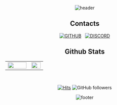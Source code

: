 
<!--![header](https://capsule-render.vercel.app/api?type=slice&color=4DA8D5&fontColor=FBFAFA&height=180&section=header&text=%20OtterBK%20&animation=scaleIn&fontSize=80&fontAlign=50&fontAlignY=50)-->

<div align=center>

![header](https://capsule-render.vercel.app/api?type=slice&color=4DA8D5&fontColor=FBFAFA&height=130&section=header&text=%20OtterBK%20&animation=scaleIn&fontSize=80&fontAlign=50&fontAlignY=50)


## Contacts

[![GITHUB](http://img.shields.io/badge/-GitHub-black?style=for-the-badge&logo=github&link=https://github.com/OtterBK/)](https://github.com/OtterBK)&nbsp;&nbsp;&nbsp;[![DISCORD](http://img.shields.io/badge/-Discord-gray?style=for-the-badge&logo=discord&link=https://github.com/OtterBK/)](https://github.com/OtterBK)


## Github Stats  
<table><tr><td valign="center" width="50%">

<img src="https://github-readme-stats.vercel.app/api?username=OtterBK&count_private=true&show_icons=true&theme=react&hide_border=true" align="center" style="width: 100%" />

</td><td valign="center" width="30%">

<img src="https://github-readme-stats.vercel.app/api/top-langs/?username=OtterBK&hide_border=true&langs_count=10" align="center" style="width: 100%" />

</td></tr></table>  

<!--[![solved.ac tier](http://mazassumnida.wtf/api/generate_badge?boj=OtterBK)](https://solved.ac/kinetic27)-->


<br/>  

</div>



<div align=center>
  
[![Hits](https://hits.seeyoufarm.com/api/count/incr/badge.svg?url=https%3A%2F%2Fgithub.com%2FBokum100&count_bg=%23070707&title_bg=%2344B4EF&icon=&icon_color=%23E7E7E7&title=Hits&edge_flat=false)](https://hits.seeyoufarm.com) ![GitHub followers](https://img.shields.io/github/followers/OtterBK?style=social)

![footer](https://capsule-render.vercel.app/api?type=slice&color=4DA8D5&fontColor=FBFAFA&height=130&section=footer&text=%20%20&animation=scaleIn&fontSize=80&fontAlign=50&fontAlignY=50)

</div>


